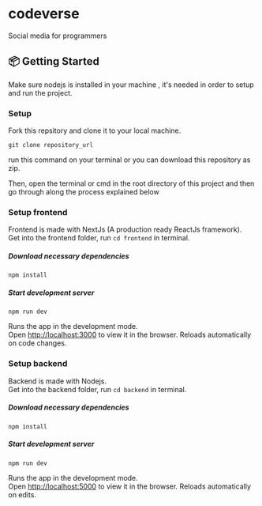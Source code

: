 # codeverse
Social media for programmers

## 📦 Getting Started
Make sure nodejs is installed in your machine , it's needed in order to setup and run the project.

### Setup
Fork this repsitory and clone it to your local machine.
```
git clone repository_url
```
run this command on your terminal or you can download this repository as zip.

Then, open the terminal or cmd in the root directory of this project and then go through along the process explained below

### Setup frontend
Frontend is made with NextJs (A production ready ReactJs framework). <br>
Get into the frontend folder, run `cd frontend` in terminal.

##### Download necessary dependencies
```
npm install
```

##### Start development server
```
npm run dev
```
Runs the app in the development mode.\
Open [http://localhost:3000](http://localhost:3000) to view it in the browser. Reloads automatically on code changes.

### Setup backend
Backend is made with Nodejs. <br>
Get into the backend folder, run `cd backend` in terminal.

##### Download necessary dependencies
```
npm install
```

##### Start development server
```
npm run dev
```

Runs the app in the development mode.\
Open [http://localhost:5000](http://localhost:5000) to view it in the browser. Reloads automatically on edits.
